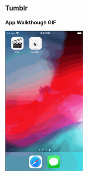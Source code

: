 ## Tumblr

### App Walkthough GIF
<img src="https://github.com/kc3585/Tumblr/blob/master/tumblr.gif" width=250><br>
